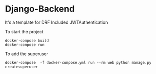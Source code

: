 # Django-Backend
It's a template for DRF
Included JWTAuthentication

To start the project
```
docker-compose build
docker-compose run
```
To add the superuser
```
docker-compose  -f docker-compose.yml run --rm web python manage.py createsuperuser
```
